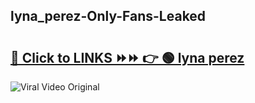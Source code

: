 
 ## lyna_perez-Only-Fans-Leaked

# <h2><a href="https://clipsfans.com/lyna_perez&ref=git">🔗 Click to LINKS ⏩⏩ 👉 🟢 lyna perez </a></h2>

<a href="https://clipsfans.com/lyna_perez&ref=git" rel="nofollow" data-target="animated-image.originalLink"><img src="https://i.ibb.co.com/xMMVF88/686577567.gif" alt="Viral Video Original" style="max-width: 100%; display: inline-block;" data-target="animated-image.originalImage"></a>
